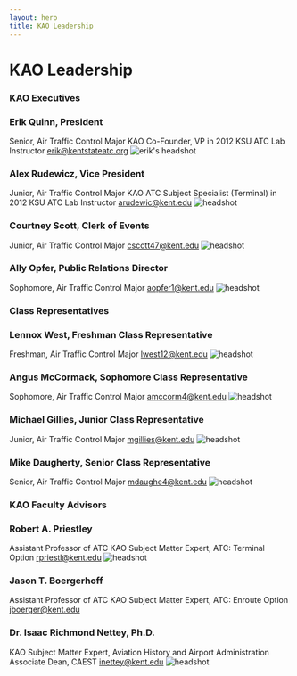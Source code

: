 ```yaml
---
layout: hero
title: KAO Leadership
---
```

# KAO Leadership

### KAO Executives

### Erik Quinn, President
Senior, Air Traffic Control Major
KAO Co-Founder, VP in 2012
KSU ATC Lab Instructor
[erik@kentstateatc.org](mailto:erik@kentstateatc.org)
![erik's headshot](/assets/images/leadership/EQ.jpg)

### Alex Rudewicz, Vice President
Junior, Air Traffic Control Major
KAO ATC Subject Specialist (Terminal) in 2012
KSU ATC Lab Instructor
[arudewic@kent.edu](mailto:arudewic@kent.edu)
![headshot](/assets/images/leadership/AR.jpg)


### Courtney Scott, Clerk of Events
Junior, Air Traffic Control Major
[cscott47@kent.edu](mailto:cscott47@kent.edu)
![headshot](/assets/images/leadership/CS2.jpg)


### Ally Opfer, Public Relations Director
Sophomore, Air Traffic Control Major
[aopfer1@kent.edu](mailto:aopfer1@kent.edu)
![headshot](/assets/images/leadership/AO.jpg)


### Class Representatives

### Lennox West, Freshman Class Representative
Freshman, Air Traffic Control Major
[lwest12@kent.edu](mailto:lwest12@kent.edu)
![headshot](/assets/images/leadership/LW.jpg)


### Angus McCormack, Sophomore Class Representative
Sophomore, Air Traffic Control Major
[amccorm4@kent.edu](mailto:amccorma4@kent.edu)
![headshot](/assets/images/leadership/AM.jpg)


### Michael Gillies, Junior Class Representative
Junior, Air Traffic Control Major
[mgillies@kent.edu](mailto:mgillies@kent.edu)
![headshot](/assets/images/leadership/MG.jpg)

### Mike Daugherty, Senior Class Representative
Senior, Air Traffic Control Major
[mdaughe4@kent.edu](mailto:mdaughe4@kent.edu)
![headshot](/assets/images/leadership/MD.jpg)


<!--
## Subject Specialists

### Tyler Stanis, Flight Subject Specialist
Junior, Air Traffic Control and Flight Technology Double-Major
KAO Flight Subject Specialist since 2012
[tstanis@kent.edu](mailto:tstanis@kent.edu)
![headshot](/assets/images/leadership/TS.jpg)


### Dan Schiff, Airline Operations Subject Specialist
Junior, Flight Technology Major
[danschiffemail](mailto:danschiffemail)
![headshot](/assets/images/leadership/DS.jpg)
-->


### KAO Faculty Advisors

### Robert A. Priestley
Assistant Professor of ATC
KAO Subject Matter Expert, ATC: Terminal Option
[rpriestl@kent.edu](mailto:rpriestl@kent.edu)
![headshot](/assets/images/leadership/RP.jpg)


### Jason T. Boergerhoff
Assistant Professor of ATC
KAO Subject Matter Expert, ATC: Enroute Option
[jboerger@kent.edu](mailto:jboerger@kent.edu)


### Dr. Isaac Richmond Nettey, Ph.D.
KAO Subject Matter Expert, Aviation History and Airport Administration
Associate Dean, CAEST
[inettey@kent.edu](mailto:inettey@kent.edu)
![headshot](/assets/images/leadership/IN2.jpg)

